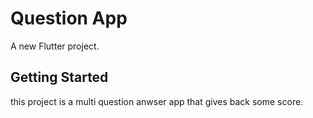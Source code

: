# Question App

A new Flutter project.

## Getting Started

this project is a multi question anwser app that gives back some score.
